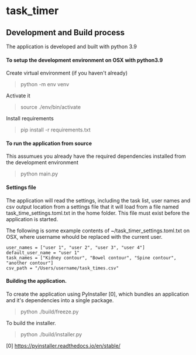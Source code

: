 # task_timer


## Development and Build process
The application is developed and built with python 3.9

#### To setup the development environment on OSX with python3.9

Create virtual environment (if you haven't already)
> python -m env venv

Activate it 
> source ./env/bin/activate

Install requirements
> pip install -r requirements.txt


#### To run the application from source

This assumues you already have the required dependencies installed from the development environment
> python main.py


#### Settings file


The application will read the settings, including the task list, user names and csv output
location from a settings file that it will load from a file named task_time_settings.toml.txt in the home folder.
This file must exist before the application is started.

The following is some example contents of ~/task_timer_settings.toml.txt on OSX, where 
username whould be replaced with the current user.
```
user_names = ["user 1", "user 2", "user 3", "user 4"]
default_user_name = "user 1"
task_names = ["Kidney contour", "Bowel contour", "Spine contour", "another contour"]
csv_path = "/Users/username/task_times.csv"
```


#### Building the application.

To create the application using PyInstaller [0], which bundles an application and it's dependencies into a single package.
> python ./build/freeze.py

To build the installer.
> python ./build/installer.py


[0] https://pyinstaller.readthedocs.io/en/stable/
